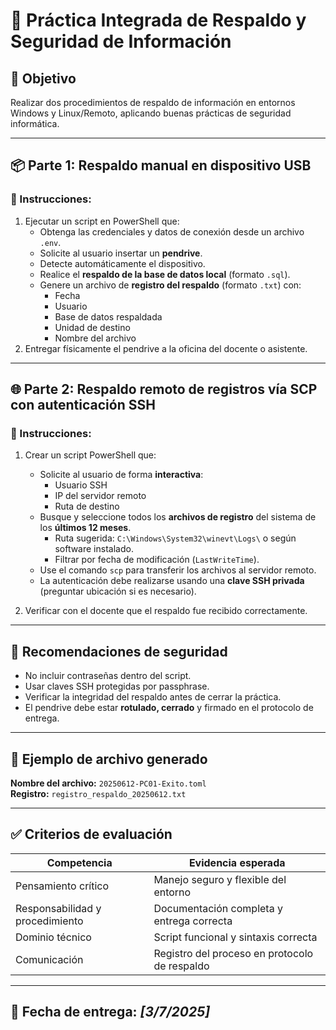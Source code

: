 # 🧪 Práctica Integrada de Respaldo y Seguridad de Información

## 🎯 Objetivo

Realizar dos procedimientos de respaldo de información en entornos Windows y Linux/Remoto, aplicando buenas prácticas de seguridad informática.

---

## 📦 Parte 1: Respaldo manual en dispositivo USB

### 📝 Instrucciones:

1. Ejecutar un script en PowerShell que:
   - Obtenga las credenciales y datos de conexión desde un archivo `.env`.
   - Solicite al usuario insertar un **pendrive**.
   - Detecte automáticamente el dispositivo.
   - Realice el **respaldo de la base de datos local** (formato `.sql`).
   - Genere un archivo de **registro del respaldo** (formato `.txt`) con:
     - Fecha
     - Usuario
     - Base de datos respaldada
     - Unidad de destino
     - Nombre del archivo
2. Entregar físicamente el pendrive a la oficina del docente o asistente.

---

## 🌐 Parte 2: Respaldo remoto de registros vía SCP con autenticación SSH

### 📝 Instrucciones:

1. Crear un script PowerShell que:
   - Solicite al usuario de forma **interactiva**:
     - Usuario SSH
     - IP del servidor remoto
     - Ruta de destino
   - Busque y seleccione todos los **archivos de registro** del sistema de los **últimos 12 meses**.
     - Ruta sugerida: `C:\Windows\System32\winevt\Logs\` o según software instalado.
     - Filtrar por fecha de modificación (`LastWriteTime`).
   - Use el comando `scp` para transferir los archivos al servidor remoto.
   - La autenticación debe realizarse usando una **clave SSH privada** (preguntar ubicación si es necesario).

2. Verificar con el docente que el respaldo fue recibido correctamente.

---

## 🔐 Recomendaciones de seguridad

- No incluir contraseñas dentro del script.
- Usar claves SSH protegidas por passphrase.
- Verificar la integridad del respaldo antes de cerrar la práctica.
- El pendrive debe estar **rotulado, cerrado** y firmado en el protocolo de entrega.

---

## 📁 Ejemplo de archivo generado

**Nombre del archivo:** `20250612-PC01-Exito.toml`  
**Registro:** `registro_respaldo_20250612.txt`

---

## ✅ Criterios de evaluación

| Competencia                      | Evidencia esperada                           |
|----------------------------------|----------------------------------------------|
| Pensamiento crítico              | Manejo seguro y flexible del entorno         |
| Responsabilidad y procedimiento | Documentación completa y entrega correcta    |
| Dominio técnico                  | Script funcional y sintaxis correcta         |
| Comunicación                    | Registro del proceso en protocolo de respaldo |

---

## 📅 Fecha de entrega: _[3/7/2025]_

